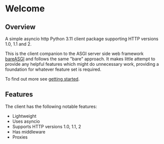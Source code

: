 # Welcome

## Overview

A simple asyncio http Python 3.11 client package supporting HTTP versions 1.0, 1.1
and 2.

This is the client companion to the ASGI server side web framework
[bareASGI](https://github.com/rob-blackbourn/bareASGI) and follows the same
"bare" approach. It makes little attempt to provide any helpful features which
might do unnecessary work, providing a foundation for whatever feature set is
required.

To find out more see [getting started](user-guide/getting-started.md).

## Features

The client has the following notable features:

- Lightweight
- Uses asyncio
- Supports HTTP versions 1.0, 1.1, 2
- Has middleware
- Proxies
